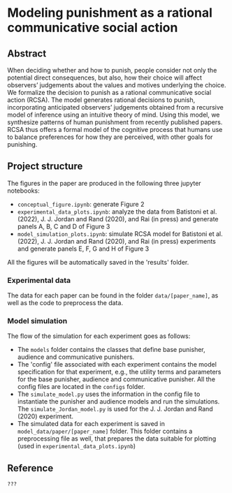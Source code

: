 # Modeling punishment as a rational communicative social action

## Abstract
When deciding whether and how to punish, people consider not only the potential direct consequences, but also, how their choice will affect observers’ judgements about the values and motives underlying the choice. We formalize the decision to punish as a rational communicative social action (RCSA). The model generates rational decisions to punish, incorporating anticipated observers’ judgements obtained from a recursive model of inference using an intuitive theory of mind. Using this model, we synthesize patterns of human punishment from recently published papers. RCSA thus offers a formal model of the cognitive process that humans use to balance preferences for how they are perceived, with other goals for punishing.

## Project structure
The figures in the paper are produced in the following three jupyter notebooks:
- <code>conceptual_figure.ipynb</code>: generate Figure 2
- <code>experimental_data_plots.ipynb</code>: analyze the data from Batistoni et al. (2022), J. J. Jordan and Rand (2020), and Rai (in press) and generate panels A, B, C and D of Figure 3
- <code>model_simulation_plots.ipynb</code>: simulate RCSA model for Batistoni et al. (2022), J. J. Jordan and Rand (2020), and Rai (in press) experiments and generate panels E, F, G and H of Figure 3

All the figures will be automatically saved in the 'results' folder.

### Experimental data
The data for each paper can be found in the folder <code>data/[paper_name]</code>, as well as the code to preprocess the data. 

### Model simulation
The flow of the simulation for each experiment goes as follows:
- The <code>models</code> folder contains the classes that define base punisher, audience and communicative punishers. 
- The 'config' file associated with each experiment contains the model specification for that experiment, e.g., the utility terms and parameters for the base punisher, audience and communicative punisher. All the config files are located in the <code>configs</code> folder.
- The <code>simulate_model.py</code> uses the information in the config file to instantiate the punisher and audience models and run the simulations. The <code>simulate_Jordan_model.py</code> is used for the J. J. Jordan and Rand (2020) experiment.
- The simulated data for each experiment is saved in <code>model_data/paper/[paper_name]</code> folder. This folder contains a preprocessing file as well, that prepares the data suitable for plotting (used in <code>experimental_data_plots.ipynb</code>)

## Reference
```
???
```
